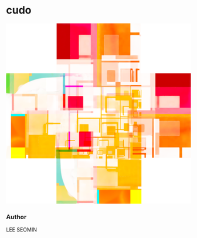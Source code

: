 # cudo

 <img src="https://github.com/leeseomin/cudo/blob/main/2K_CUDO.png" width="1900">







###  Author

LEE SEOMIN
